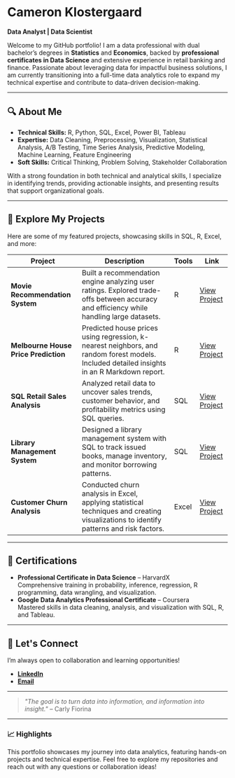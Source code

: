 # **Cameron Klostergaard**  
**Data Analyst | Data Scientist**  

Welcome to my GitHub portfolio! I am a data professional with dual bachelor’s degrees in **Statistics** and **Economics**, backed by **professional certificates in Data Science** and extensive experience in retail banking and finance. Passionate about leveraging data for impactful business solutions, I am currently transitioning into a full-time data analytics role to expand my technical expertise and contribute to data-driven decision-making.

---

## **🔍 About Me**
- **Technical Skills:** R, Python, SQL, Excel, Power BI, Tableau  
- **Expertise:** Data Cleaning, Preprocessing, Visualization, Statistical Analysis, A/B Testing, Time Series Analysis, Predictive Modeling, Machine Learning, Feature Engineering  
- **Soft Skills:** Critical Thinking, Problem Solving, Stakeholder Collaboration  

With a strong foundation in both technical and analytical skills, I specialize in identifying trends, providing actionable insights, and presenting results that support organizational goals.

---

## **📂 Explore My Projects**

Here are some of my featured projects, showcasing skills in SQL, R, Excel, and more:

| **Project**                         | **Description**                                                                                                                                  | **Tools**       | **Link**                                                   |
|-------------------------------------|--------------------------------------------------------------------------------------------------------------------------------------------------|-----------------|-----------------------------------------------------------|
| **Movie Recommendation System** | Built a recommendation engine analyzing user ratings. Explored trade-offs between accuracy and efficiency while handling large datasets.         | R               | [View Project](https://github.com/camklost/Movie-Recommendation-Project)        |
| **Melbourne House Price Prediction** | Predicted house prices using regression, k-nearest neighbors, and random forest models. Included detailed insights in an R Markdown report.      | R               | [View Project](https://github.com/camklost/Melbourne-House-Prices-Project)         |
| **SQL Retail Sales Analysis**   | Analyzed retail data to uncover sales trends, customer behavior, and profitability metrics using SQL queries.                                    | SQL             | [View Project](https://github.com/camklost/sql_retail_sales)         |
| **Library Management System**   | Designed a library management system with SQL to track issued books, manage inventory, and monitor borrowing patterns.                          | SQL             | [View Project](https://github.com/camklost/Library-Management-System---SQL)         |
| **Customer Churn Analysis**     | Conducted churn analysis in Excel, applying statistical techniques and creating visualizations to identify patterns and risk factors.            | Excel           | [View Project](https://github.com/camklost/Customer-Churn-Analysis---Excel)         |

---

## **📜 Certifications**
- **Professional Certificate in Data Science** – HarvardX  
  Comprehensive training in probability, inference, regression, R programming, data wrangling, and visualization.  
- **Google Data Analytics Professional Certificate** – Coursera  
  Mastered skills in data cleaning, analysis, and visualization with SQL, R, and Tableau.

---

## **🤝 Let's Connect**
I’m always open to collaboration and learning opportunities!  
- **[LinkedIn](https://www.linkedin.com/in/cameron-klostergaard-457a9326b/)**  
- **[Email](mailto:cameron_klostergaard@outlook.com)**  

---

> _"The goal is to turn data into information, and information into insight."_ – Carly Fiorina  

---

### **📈 Highlights**
This portfolio showcases my journey into data analytics, featuring hands-on projects and technical expertise. Feel free to explore my repositories and reach out with any questions or collaboration ideas!
